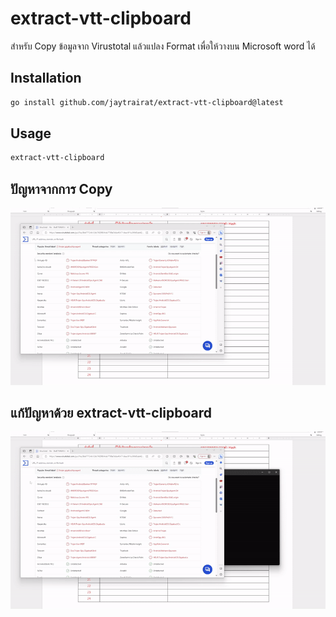 
# extract-vtt-clipboard
สำหรับ Copy ข้อมูลจาก Virustotal แล้วแปลง Format เพื่อให้วางบน Microsoft word ได้

## Installation
```bash
go install github.com/jaytrairat/extract-vtt-clipboard@latest
```

## Usage
```bash
extract-vtt-clipboard
```

## ปัญหาจากการ Copy
![Example](https://raw.githubusercontent.com/jaytrairat/extract-vtt-clipboard/main/assets/problem.gif)


## แก้ปัญหาด้วย extract-vtt-clipboard
![Example](https://raw.githubusercontent.com/jaytrairat/extract-vtt-clipboard/main/assets/solution.gif)

